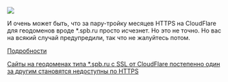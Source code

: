 <!--2025-05-01 09:58:37-->
<div class="yb">
  <div class="rss habr"><img src="https://habrastorage.org/getpro/habr/upload_files/804/db3/4da/804db34da106a3d53932a35862a90c8e.png" /><p>И очень может быть, что за пару-тройку месяцев HTTPS на CloudFlare для геодоменов вроде *.spb.ru просто исчезнет. Но это не точно. Но вас на всякий случай предупредили, так что не жалуйтесь потом.</p> <a href="https://habr.com/ru/articles/906270/#habracut">Подробности</a> <p class="titl"><a href="https://habr.com/ru/news/906270/?utm_source=habrahabr&utm_medium=rss&utm_campaign=906270">Сайты на геодоменах типа *.spb.ru с SSL от CloudFlare постепенно один за другим становятся недоступны по HTTPS</a></p></div>
</div>
